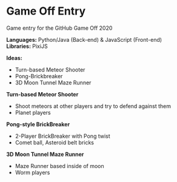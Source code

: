 # Game Off Entry
Game entry for the GitHub Game Off 2020

**Languages:** Python/Java (Back-end) & JavaScript (Front-end)  
**Libraries:** PixiJS

**Ideas:**
- Turn-based Meteor Shooter
- Pong-Brickbreaker
- 3D Moon Tunnel Maze Runner


**Turn-based Meteor Shooter**
- Shoot meteors at other players and try to defend against them
- Planet players

**Pong-style BrickBreaker**
- 2-Player BrickBreaker with Pong twist
- Comet ball, Asteroid belt bricks

**3D Moon Tunnel Maze Runner**
- Maze Runner based inside of moon
- Worm players
